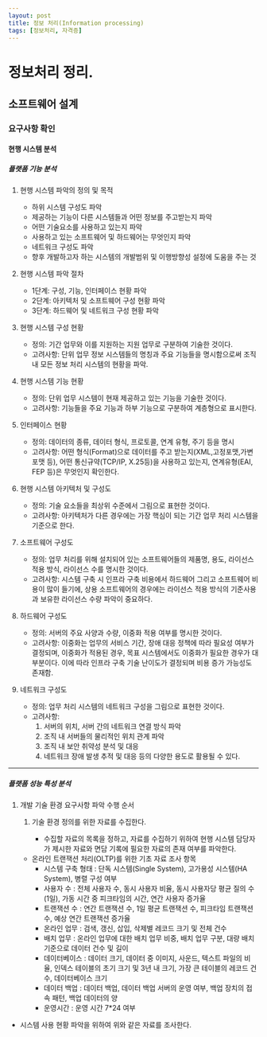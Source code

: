 ```yaml
---
layout: post
title: 정보 처리(Information processing)
tags: [정보처리, 자격증]
---
```


# 정보처리 정리.

## 소프트웨어 설계

### 요구사항 확인

#### 현행 시스템 분석

##### 플랫폼 기능 분석

1. 현행 시스템 파악의 정의 및 목적

   - 하위 시스템 구성도 파악
   - 제공하는 기능이 다른 시스템들과 어떤 정보를 주고받는지 파악
   - 어떤 기술요소를 사용하고 있는지 파악
   - 사용하고 있는 소프트웨어 및 하드웨어는 무엇인지 파악
   - 네트워크 구성도 파악
   - 향후 개발하고자 하는 시스템의 개발범위 및 이행방향성 설정에 도움을 주는 것

2. 현행 시스템 파악 절차

   - 1단계: 구성, 기능, 인터페이스 현황 파악
   - 2단계: 아키텍처 및 소프트웨어 구성 현황 파악
   - 3단계: 하드웨어 및 네트워크 구성 현황 파악

3. 현행 시스템 구성 현황

   - 정의: 기간 업무와 이를 지원하는 지원 업무로 구분하여 기술한 것이다.
   - 고려사항: 단위 업무 정보 시스템들의 명칭과 주요 기능들을 명시함으로써 조직 내 모든 정보 처리 시스템의 현황을 파악.

4. 현행 시스템 기능 현황

   - 정의: 단위 업무 시스템이 현재 제공하고 있는 기능을 기술한 것이다.
   - 고려사항: 기능들을 주요 기능과 하부 기능으로 구분하여 계층형으로 표시한다.

5. 인터페이스 현황

   - 정의: 데이터의 종류, 데이터 형식, 프로토콜, 연계 유형, 주기 등을 명시
   - 고려사항: 어떤 형식(Format)으로 데이터를 주고 받는지(XML,고정포맷,가변포맷 등), 어떤 통신규약(TCP/IP, X.25등)을 사용하고 있는지, 연계유형(EAI, FEP 등)은 무엇인지 확인한다.

6. 현행 시스템 아키텍처 및 구성도

   - 정의: 기술 요소들을 최상위 수준에서 그림으로 표현한 것이다.
   - 고려사항: 아키텍처가 다른 경우에는 가장 핵심이 되는 기간 업무 처리 시스템을 기준으로 한다.

7. 소프트웨어 구성도

   - 정의: 업무 처리를 위해 설치되어 있는 소프트웨어들의 제품명, 용도, 라이선스 적용 방식, 라이선스 수를 명시한 것이다.
   - 고려사항: 시스템 구축 시 인프라 구축 비용에서 하드웨어 그리고 소프트웨어 비용이 많이 들기에, 상용 소프트웨어의 경우에는 라이선스 적용 방식의 기준사용과 보유한 라이선스 수량 파악이 중요하다.

8. 하드웨어 구성도

   - 정의: 서버의 주요 사양과 수량, 이중화 적용 여부를 명시한 것이다.
   - 고려사항: 이중화는 업무의 서비스 기간, 장애 대응 정책에 따라 필요성 여부가 결정되며, 이중화가 적용된 경우, 목표 시스템에서도 이중화가 필요한 경우가 대부분이다. 이에 따라 인프라 구축 기술 난이도가 결정되며 비용 증가 가능성도 존재함.

9. 네트워크 구성도

   - 정의: 업무 처리 시스템의 네트워크 구성을 그림으로 표현한 것이다.
   - 고려사항:
     1. 서버의 위치, 서버 간의 네트워크 연결 방식 파악
     2. 조직 내 서버들의 물리적인 위치 관계 파악
     3. 조직 내 보안 취약성 분석 및 대응
     4. 네트워크 장애 발생 추적 및 대응 등의 다양한 용도로 활용될 수 있다.

---

##### 플랫폼 성능 특성 분석

1. 개발 기술 환경 요구사항 파악 수행 순서

   1. 기술 환경 정의를 위한 자료를 수집한다.

      - 수집할 자료의 목록을 정하고, 자료를 수집하기 위하여 현행 시스템 담당자가 제시한 자료와 면담 기록에 필요한 자료의 존재 여부를 파악한다.

   - 온라인 트랜잭션 처리(OLTP)를 위한 기초 자료 조사 항목
     - 시스템 구축 형태 : 단독 시스템(Single System), 고가용성 시스템(HA System), 병렬 구성 여부
     - 사용자 수 : 전체 사용자 수, 동시 사용자 비율, 동시 사용자당 평균 질의 수(1일), 가동 시간 중 피크타임의 시간, 연간 사용자 증가율
     - 트랜잭션 수 : 연간 트랜잭션 수, 1일 평균 트랜잭션 수, 피크타임 트랜잭션 수, 예상 연간 트랜잭션 증가율
     - 온라인 업무 : 검색, 갱신, 삽입, 삭제별 레코드 크기 및 전체 건수
     - 배치 업무 : 온라인 업무에 대한 배치 업무 비중, 배치 업무 구분, 대량 배치 기준으로 데이터 건수 및 길이
     - 데이터베이스 : 데이터 크기, 데이터 중 이미지, 사운드, 텍스트 파일의 비율, 인덱스 테이블의 초기 크기 및 3년 내 크기, 가장 큰 테이블의 레코드 건수, 데이터베이스 크기
     - 데이터 백업 : 데이터 백업, 데이터 백업 서버의 운영 여부, 백업 장치의 접속 패턴, 백업 데이터의 양
     - 운영시간 : 운영 시간 7\*24 여부

- 시스템 사용 현황 파악을 위하여 위와 같은 자료를 조사한다.
